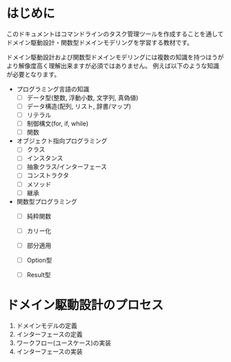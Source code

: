 # はじめに

このドキュメントはコマンドラインのタスク管理ツールを作成することを通してドメイン駆動設計・関数型ドメインモデリングを学習する教材です。

ドメイン駆動設計および関数型ドメインモデリングには複数の知識を持つほうがより解像度高く理解出来ますが必須ではありません。
例えば以下のような知識が必要となります。

- プログラミング言語の知識
    - [ ] データ型(整数, 浮動小数, 文字列, 真偽値)
    - [ ] データ構造(配列, リスト, 辞書/マップ)
    - [ ] リテラル
    - [ ] 制御構文(for, if, while)
    - [ ] 関数
- オブジェクト指向プログラミング
    - [ ] クラス
    - [ ] インスタンス
    - [ ] 抽象クラス/インターフェース
    - [ ] コンストラクタ
    - [ ] メソッド
    - [ ] 継承
- 関数型プログラミング
    - [ ] 純粋関数
    - [ ] カリー化
    - [ ] 部分適用
    - [ ] Option型
    - [ ] Result型


# ドメイン駆動設計のプロセス

1. ドメインモデルの定義
2. インターフェースの定義
3. ワークフロー(ユースケース)の実装
4. インターフェースの実装
